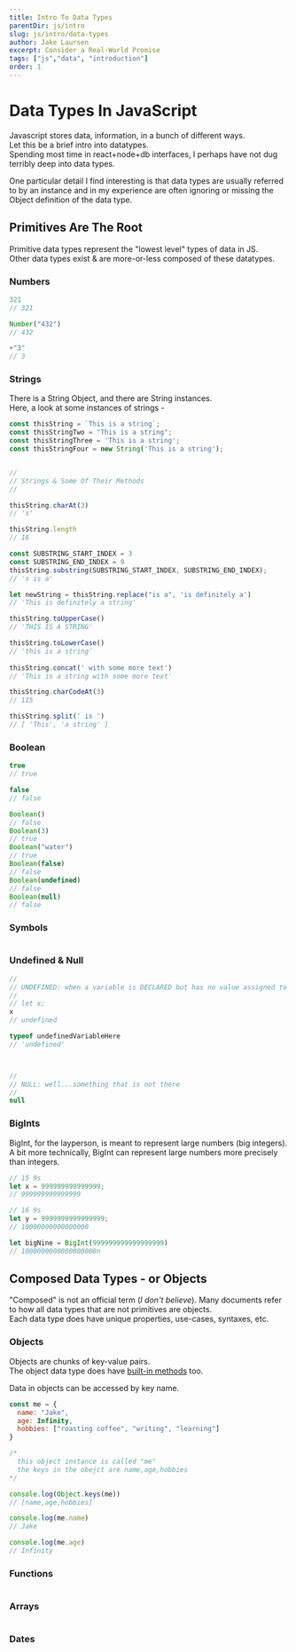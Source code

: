 ```yaml
---
title: Intro To Data Types
parentDir: js/intro
slug: js/intro/data-types
author: Jake Laursen
excerpt: Consider a Real-World Promise
tags: ["js","data", "introduction"]
order: 1
---
```


# Data Types In JavaScript
Javascript stores data, information, in a bunch of different ways.  
Let this be a brief intro into datatypes.  
Spending most time in react+node+db interfaces, I perhaps have not dug terribly deep into data types.  

One particular detail I find interesting is that data types are usually referred to by an instance and in my experience are often ignoring or missing the Object definition of the data type.  

## Primitives Are The Root
Primitive data types represent the "lowest level" types of data in JS.  
Other data types exist & are more-or-less composed of these datatypes.  
### Numbers 
```js
321
// 321

Number("432")
// 432

+"3"
// 3

```

### Strings
There is a String Object, and there are String instances.  
Here, a look at some instances of strings - 
```js
const thisString = `This is a string`;
const thisStringTwo = "This is a string";
const thisStringThree = 'This is a string';
const thisStringFour = new String('This is a string');


// 
// Strings & Some Of Their Methods
// 

thisString.charAt(3)
// 's'

thisString.length
// 16

const SUBSTRING_START_INDEX = 3
const SUBSTRING_END_INDEX = 9
thisString.substring(SUBSTRING_START_INDEX, SUBSTRING_END_INDEX);
// 's is a'

let newString = thisString.replace("is a", 'is definitely a')
// 'This is definitely a string'

thisString.toUpperCase()
// 'THIS IS A STRING'

thisString.toLowerCase()
// 'this is a string'
                                         
thisString.concat(' with some more text')
// 'This is a string with some more text'

thisString.charCodeAt(3)
// 115                 

thisString.split(' is ')
// [ 'This', 'a string' ]

```
### Boolean
```js
true
// true

false
// false

Boolean()
// false
Boolean(3)
// true
Boolean("water")
// true
Boolean(false)
// false
Boolean(undefined)
// false
Boolean(null)
// false

```
### Symbols
```js
```
### Undefined & Null
```js
// 
// UNDEFINED: when a variable is DECLARED but has no value assigned to it
// 
// let x;
x
// undefined

typeof undefinedVariableHere
// 'undefined'



// 
// NULL: well...something that is not there
// 
null

```

### BigInts
BigInt, for the layperson, is meant to represent large numbers (big integers).  
A bit more technically, BigInt can represent large numbers more precisely than integers.  
```js
// 15 9s
let x = 999999999999999;
// 999999999999999

// 16 9s
let y = 9999999999999999;
// 10000000000000000

let bigNine = BigInt(999999999999999999)
// 1000000000000000000n
```


## Composed Data Types - or Objects
"Composed" is not an official term (_I don't believe_). Many documents refer to how all data types that are not primitives are objects.  
Each data type does have unique properties, use-cases, syntaxes, etc.  


### Objects
Objects are chunks of key-value pairs.  
The object data type does have [built-in methods](https://developer.mozilla.org/en-US/docs/Web/JavaScript/Reference/Global_Objects/Object#static_methods) too.  

Data in objects can be accessed by key name. 
```js
const me = {
  name: "Jake",
  age: Infinity,
  hobbies: ["roasting coffee", "writing", "learning"]
}

/*
  this object instance is called "me"
  the keys in the obejct are name,age,hobbies
*/

console.log(Object.keys(me))
// [name,age,hobbies]

console.log(me.name)
// Jake

console.log(me.age)
// Infinity

```
### Functions
```js

```
### Arrays
```js

```
### Dates  
```js

```
